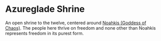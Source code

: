 # Azureglade Shrine

An open shrine to the twelve, centered around [Noahkis (Goddess of Chaos)](Noahkis%20(Goddess%20of%20Chaos)%208cc6d95e90ef49d7aa022f94ae60304d.md). The people here thrive on freedom and none other than Noahkis represents freedom in its purest form.